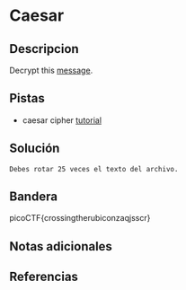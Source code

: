 # Caesar

## Descripcion
Decrypt this [message](https://jupiter.challenges.picoctf.org/static/6385b895dcb30c74dbd1f0ea271e3563/ciphertext).

## Pistas
- caesar cipher [tutorial](https://learncryptography.com/classical-encryption/caesar-cipher)

## Solución

```
Debes rotar 25 veces el texto del archivo.
```

## Bandera
picoCTF{crossingtherubiconzaqjsscr}

## Notas adicionales

## Referencias